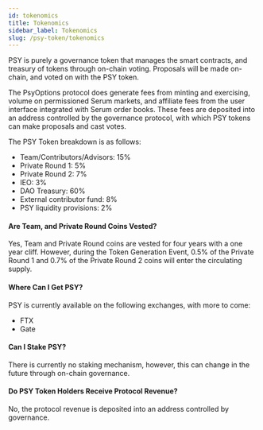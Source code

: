 ```yaml
---
id: tokenomics
title: Tokenomics
sidebar_label: Tokenomics
slug: /psy-token/tokenomics
---
```


PSY is purely a governance token that manages the smart contracts, and treasury of tokens through on-chain voting. Proposals will be made on-chain, and voted on with the PSY token. 

The PsyOptions protocol does generate fees from minting and exercising, volume on permissioned Serum markets, and affiliate fees from the user interface integrated with Serum order books. These fees are deposited into an address controlled by the governance protocol, with which PSY tokens can make proposals and cast votes.

The PSY Token breakdown is as follows:
<ul>
    <li>Team/Contributors/Advisors: 15%</li>
    <li>Private Round 1: 5%</li>
    <li>Private Round 2: 7%</li>
    <li>IEO: 3%</li>
    <li>DAO  Treasury: 60%</li>
    <li>External contributor fund: 8%</li>
    <li>PSY liquidity provisions: 2%</li>
</ul>

#### Are Team, and Private Round Coins Vested? 
Yes, Team and Private Round coins are vested for four years with a one year cliff. However, during the Token Generation Event, 0.5% of the Private Round 1 and 0.7% of the Private Round 2 coins will enter the circulating supply.

#### Where Can I Get PSY?
PSY is currently available on the following exchanges, with more to come: 
<ul>
    <li>FTX</li>
    <li>Gate</li>
</ul>

#### Can I Stake PSY?
There is currently no staking mechanism, however, this can change in the future through on-chain governance. 

#### Do PSY Token Holders Receive Protocol Revenue? 
No, the protocol revenue is deposited into an address controlled by governance.
